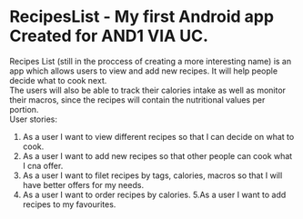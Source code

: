 # RecipesList - My first Android app  Created for AND1 VIA UC.  
Recipes List (still in the proccess of creating a more interesting name) is an app which allows users to view and add new recipes. It will help people decide what to cook next.  
The users will also be able to track their calories intake as well as monitor their macros, since the recipes will contain the nutritional values per portion.  
User stories:  
1. As a user I want to view different recipes so that I can decide on what to cook.  
2. As a user I want to add new recipes so that other people can cook what I cna offer.   
3. As a user I want to filet recipes by tags, calories, macros so that I will have better offers for my needs. 
4. As a user I want to order recipes by calories. 
5.As a user I want to add recipes to my favourites. 
